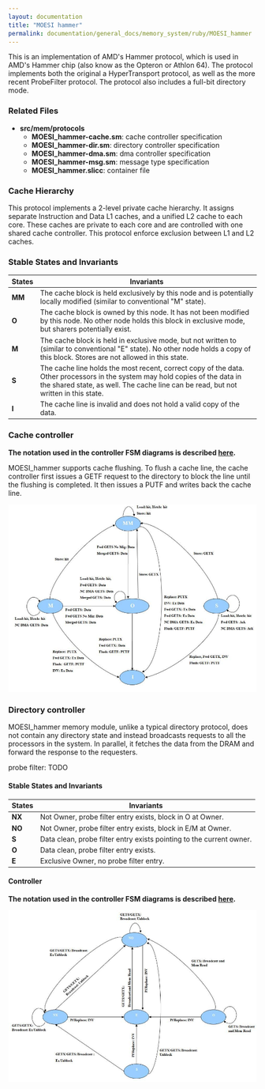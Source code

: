 ```yaml
---
layout: documentation
title: "MOESI hammer"
permalink: documentation/general_docs/memory_system/ruby/MOESI_hammer
---
```


This is an implementation of AMD's Hammer protocol, which is used in
AMD's Hammer chip (also know as the Opteron or Athlon 64). The protocol
implements both the original a HyperTransport protocol, as well as the
more recent ProbeFilter protocol. The protocol also includes a full-bit
directory mode.

### Related Files

  - **src/mem/protocols**
      - **MOESI_hammer-cache.sm**: cache controller specification
      - **MOESI_hammer-dir.sm**: directory controller specification
      - **MOESI_hammer-dma.sm**: dma controller specification
      - **MOESI_hammer-msg.sm**: message type specification
      - **MOESI_hammer.slicc**: container file

### Cache Hierarchy

This protocol implements a 2-level private cache hierarchy. It assigns
separate Instruction and Data L1 caches, and a unified L2 cache to each
core. These caches are private to each core and are controlled with one
shared cache controller. This protocol enforce exclusion between L1 and
L2
caches.

### Stable States and Invariants

| States | Invariants                                                                                                                                                                                                          |
| ------ | ------------------------------------------------------------------------------------------------------------------------------------------------------------------------------------------------------------------- |
| **MM** | The cache block is held exclusively by this node and is potentially locally modified (similar to conventional "M" state).                                                                                           |
| **O**  | The cache block is owned by this node. It has not been modified by this node. No other node holds this block in exclusive mode, but sharers potentially exist.                                                      |
| **M**  | The cache block is held in exclusive mode, but not written to (similar to conventional "E" state). No other node holds a copy of this block. Stores are not allowed in this state.                                  |
| **S**  | The cache line holds the most recent, correct copy of the data. Other processors in the system may hold copies of the data in the shared state, as well. The cache line can be read, but not written in this state. |
| **I**  | The cache line is invalid and does not hold a valid copy of the data.                                                                                                                                               |

### Cache controller

**The notation used in the controller FSM diagrams is described
[here](#Coherence_controller_FSM_Diagrams "wikilink").**

MOESI_hammer supports cache flushing. To flush a cache line, the cache
controller first issues a GETF request to the directory to block the
line until the flushing is completed. It then issues a PUTF and writes
back the cache line.

![MOESI_hammer_cache_FSM.jpg](/assets/img/MOESI_hammer_cache_FSM.jpg
"MOESI_hammer_cache_FSM.jpg")

### Directory controller

MOESI_hammer memory module, unlike a typical directory protocol, does
not contain any directory state and instead broadcasts requests to all
the processors in the system. In parallel, it fetches the data from the
DRAM and forward the response to the requesters.

probe filter: TODO

#### **Stable States and Invariants**

| States | Invariants                                                           |
| ------ | -------------------------------------------------------------------- |
| **NX** | Not Owner, probe filter entry exists, block in O at Owner.           |
| **NO** | Not Owner, probe filter entry exists, block in E/M at Owner.         |
| **S**  | Data clean, probe filter entry exists pointing to the current owner. |
| **O**  | Data clean, probe filter entry exists.                               |
| **E**  | Exclusive Owner, no probe filter entry.                              |

#### **Controller**

**The notation used in the controller FSM diagrams is described
[here](#Coherence_controller_FSM_Diagrams "wikilink").**

![MOESI_hammer_dir_FSM.jpg](/assets/img/MOESI_hammer_dir_FSM.jpg
"MOESI_hammer_dir_FSM.jpg")
